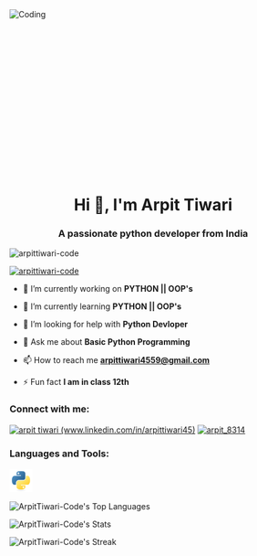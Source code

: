<img align="right" alt="Coding" width="2000" height="325" src="https://media.tenor.com/rePDfDWO3XoAAAAd/hacking.gif">

<h1 align="center">Hi 👋, I'm Arpit Tiwari</h1>
<h3 align="center">A passionate python developer from India</h3>

<p align="left"> <img src="https://komarev.com/ghpvc/?username=arpittiwari-code&label=Profile%20views&color=0e75b6&style=flat" alt="arpittiwari-code" /> </p>

<p align="left"> <a href="https://github.com/ryo-ma/github-profile-trophy"><img src="https://github-profile-trophy.vercel.app/?username=arpittiwari-code" alt="arpittiwari-code" /></a> </p>

- 🔭 I’m currently working on **PYTHON || OOP's**

- 🌱 I’m currently learning **PYTHON || OOP's**

- 🤝 I’m looking for help with **Python Devloper**

- 💬 Ask me about **Basic Python Programming**

- 📫 How to reach me **arpittiwari4559@gmail.com**

- ⚡ Fun fact **I am in class 12th**

<h3 align="left">Connect with me:</h3>
<p align="left">
<a href="https://linkedin.com/in/arpit tiwari (www.linkedin.com/in/arpittiwari45)" target="blank"><img align="center" src="https://raw.githubusercontent.com/rahuldkjain/github-profile-readme-generator/master/src/images/icons/Social/linked-in-alt.svg" alt="arpit tiwari (www.linkedin.com/in/arpittiwari45)" height="30" width="40" /></a>
<a href="https://instagram.com/arpit_8314" target="blank"><img align="center" src="https://raw.githubusercontent.com/rahuldkjain/github-profile-readme-generator/master/src/images/icons/Social/instagram.svg" alt="arpit_8314" height="30" width="40" /></a>
</p>

<h3 align="left">Languages and Tools:</h3>
<p align="left"> <a href="https://www.python.org" target="_blank" rel="noreferrer"> <img src="https://raw.githubusercontent.com/devicons/devicon/master/icons/python/python-original.svg" alt="python" width="40" height="40"/> </a> </p>

![ArpitTiwari-Code's Top Languages](https://github-readme-stats.vercel.app/api/top-langs/?username=ArpitTiwari-Code&theme=chartreuse-dark&show_icons=true&hide_border=true&layout=compact)

![ArpitTiwari-Code's Stats](https://github-readme-stats.vercel.app/api?username=ArpitTiwari-Code&theme=chartreuse-dark&show_icons=true&hide_border=true&count_private=true)

![ArpitTiwari-Code's Streak](https://github-readme-streak-stats.herokuapp.com/?user=ArpitTiwari-Code&theme=chartreuse-dark&hide_border=true)

